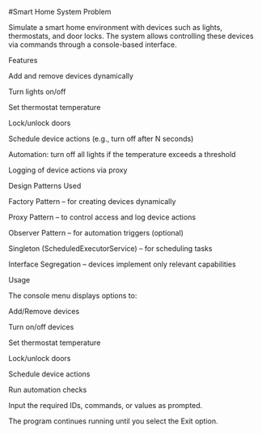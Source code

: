#Smart Home System
Problem

Simulate a smart home environment with devices such as lights, thermostats, and door locks. The system allows controlling these devices via commands through a console-based interface.

Features

Add and remove devices dynamically

Turn lights on/off

Set thermostat temperature

Lock/unlock doors

Schedule device actions (e.g., turn off after N seconds)

Automation: turn off all lights if the temperature exceeds a threshold

Logging of device actions via proxy

Design Patterns Used

Factory Pattern – for creating devices dynamically

Proxy Pattern – to control access and log device actions

Observer Pattern – for automation triggers (optional)

Singleton (ScheduledExecutorService) – for scheduling tasks

Interface Segregation – devices implement only relevant capabilities

Usage

The console menu displays options to:

Add/Remove devices

Turn on/off devices

Set thermostat temperature

Lock/unlock doors

Schedule device actions

Run automation checks

Input the required IDs, commands, or values as prompted.

The program continues running until you select the Exit option.
